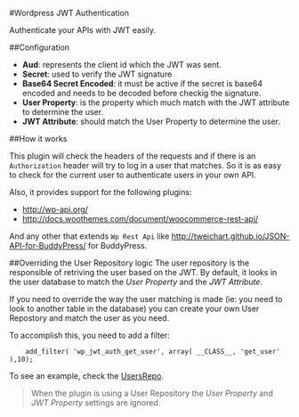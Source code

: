 #Wordpress JWT Authentication

Authenticate your APIs with JWT easily.

##Configuration
- **Aud**: represents the client id which the JWT was sent.
- **Secret**: used to verify the JWT signature
- **Base64 Secret Encoded**: it must be active if the secret is base64 encoded and needs to be decoded before checkig the signature.
- **User Property**: is the property which much match with the JWT attribute to determine the user.
- **JWT Attribute**: should match the User Property to determine the user.

##How it works

This plugin will check the headers of the requests and if there is an `Authorization` header will try to log in a user that matches. So it is as easy to check for the current user to authenticate users in your own API.

Also, it provides support for the following plugins:
- http://wp-api.org/
- http://docs.woothemes.com/document/woocommerce-rest-api/

And any other that extends `Wp Rest Api` like http://tweichart.github.io/JSON-API-for-BuddyPress/ for BuddyPress.


##Overriding the User Repository logic
The user repository is the responsible of retriving the user based on the JWT. By default, it looks in the user database to match the *User Property* and the *JWT Attribute*.

If you need to override the way the user matching is made (ie: you need to look to another table in the database) you can create your own User Repostory and match the user as you need.

To accomplish this, you need to add a filter:

```
    add_filter( 'wp_jwt_auth_get_user', array( __CLASS__, 'get_user' ),10);
```

To see an example, check the [UsersRepo](https://github.com/auth0/wp-jwt-auth/blob/master/lib/JWT_AUTH_UsersRepo.php).

> When the plugin is using a User Repository the *User Property* and *JWT Property* settings are ignored.   

